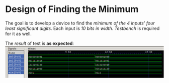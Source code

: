 # Design of Finding the Minimum

The goal is to develop a device to find the *minimum of the 4 inputs' four least significant digits*. Each input is *10 bits in width*. *Testbench* is required for it as well. 

The *result* of test is **as expected**:
![](test_result.png)